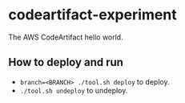# codeartifact-experiment

The AWS CodeArtifact hello world.

## How to deploy and run

* `branch=<BRANCH> ./tool.sh deploy` to deploy.
* `./tool.sh undeploy` to undeploy.
